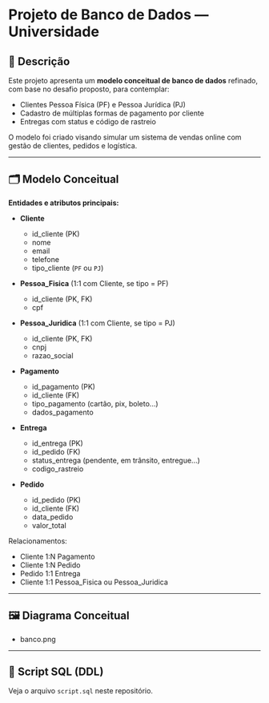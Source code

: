 # Projeto de Banco de Dados — Universidade

## 📌 Descrição
Este projeto apresenta um **modelo conceitual de banco de dados** refinado, com base no desafio proposto, para contemplar:  
- Clientes Pessoa Física (PF) e Pessoa Jurídica (PJ)  
- Cadastro de múltiplas formas de pagamento por cliente  
- Entregas com status e código de rastreio  

O modelo foi criado visando simular um sistema de vendas online com gestão de clientes, pedidos e logística.

---

## 🗂 Modelo Conceitual

**Entidades e atributos principais:**

- **Cliente**  
  - id_cliente (PK)  
  - nome  
  - email  
  - telefone  
  - tipo_cliente (`PF` ou `PJ`)  

- **Pessoa_Fisica** (1:1 com Cliente, se tipo = PF)  
  - id_cliente (PK, FK)  
  - cpf  

- **Pessoa_Juridica** (1:1 com Cliente, se tipo = PJ)  
  - id_cliente (PK, FK)  
  - cnpj  
  - razao_social  

- **Pagamento**  
  - id_pagamento (PK)  
  - id_cliente (FK)  
  - tipo_pagamento (cartão, pix, boleto...)  
  - dados_pagamento  

- **Entrega**  
  - id_entrega (PK)  
  - id_pedido (FK)  
  - status_entrega (pendente, em trânsito, entregue...)  
  - codigo_rastreio  

- **Pedido**  
  - id_pedido (PK)  
  - id_cliente (FK)  
  - data_pedido  
  - valor_total  

Relacionamentos:  
- Cliente 1:N Pagamento  
- Cliente 1:N Pedido  
- Pedido 1:1 Entrega  
- Cliente 1:1 Pessoa_Fisica ou Pessoa_Juridica  

---

## 🖼 Diagrama Conceitual
* banco.png

---

## 📜 Script SQL (DDL)
Veja o arquivo `script.sql` neste repositório.
